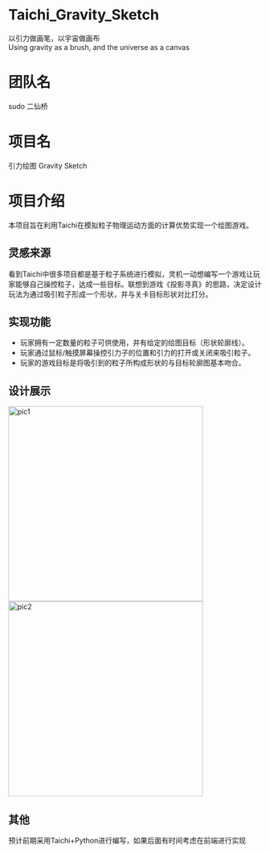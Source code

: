 # Taichi_Gravity_Sketch
以引力做画笔，以宇宙做画布  
Using gravity as a brush, and the universe as a canvas
# 团队名
sudo 二仙桥
# 项目名
引力绘图 Gravity Sketch
# 项目介绍
本项目旨在利用Taichi在模拟粒子物理运动方面的计算优势实现一个绘图游戏。
## 灵感来源
看到Taichi中很多项目都是基于粒子系统进行模拟，灵机一动想编写一个游戏让玩家能够自己操控粒子，达成一些目标。联想到游戏《投影寻真》的思路，决定设计玩法为通过吸引粒子形成一个形状，并与关卡目标形状对比打分。
## 实现功能
- 玩家拥有一定数量的粒子可供使用，并有给定的绘图目标（形状轮廓线）。
- 玩家通过鼠标/触摸屏幕操控引力子的位置和引力的打开或关闭来吸引粒子。
- 玩家的游戏目标是将吸引到的粒子所构成形状的与目标轮廓图基本吻合。
## 设计展示
<img width="387" alt="pic1" src="https://user-images.githubusercontent.com/37920501/203885822-c558f7ba-f5d1-4115-ae3f-b901e4ce0ed5.png">
<img width="387" alt="pic2" src="https://user-images.githubusercontent.com/37920501/203885851-92aae210-d01c-4f5c-b525-936eaf61dda3.png">


## 其他
预计前期采用Taichi+Python进行编写，如果后面有时间考虑在前端进行实现

